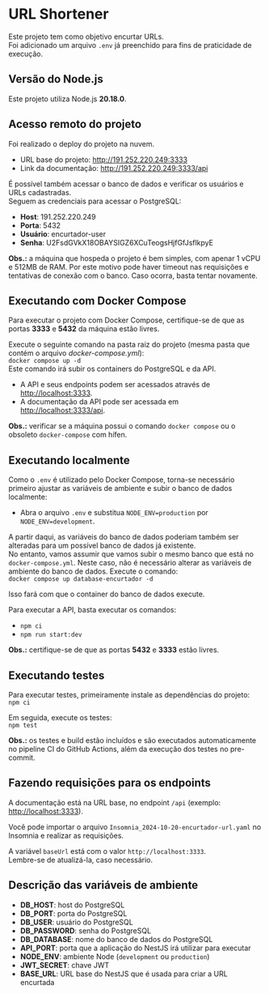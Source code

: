 # URL Shortener

Este projeto tem como objetivo encurtar URLs.  
Foi adicionado um arquivo `.env` já preenchido para fins de praticidade de execução.

## Versão do Node.js

Este projeto utiliza Node.js **20.18.0**.

## Acesso remoto do projeto
Foi realizado o deploy do projeto na nuvem.  
- URL base do projeto: <a href="http://191.252.220.249:3333" target="_blank">http://191.252.220.249:3333</a>  
- Link da documentação: <a href="http://191.252.220.249:3333/api" target="_blank">http://191.252.220.249:3333/api</a>  

É possível também acessar o banco de dados e verificar os usuários e URLs cadastradas.  
Seguem as credenciais para acessar o PostgreSQL:  
- **Host**: 191.252.220.249
- **Porta**: 5432
- **Usuário**: encurtador-user
- **Senha**: U2FsdGVkX18OBAYSIGZ6XCuTeogsHjfGfJsflkpyE  

**Obs.:** a máquina que hospeda o projeto é bem simples, com apenar 1 vCPU e 512MB de RAM. Por este motivo pode haver timeout nas requisições e tentativas de conexão com o banco. Caso ocorra, basta tentar novamente.

## Executando com Docker Compose

Para executar o projeto com Docker Compose, certifique-se de que as portas **3333** e **5432** da máquina estão livres.

Execute o seguinte comando na pasta raiz do projeto (mesma pasta que contém o arquivo _docker-compose.yml_):  
`docker compose up -d`  
Este comando irá subir os containers do PostgreSQL e da API.

- A API e seus endpoints podem ser acessados através de <a href="http://localhost:3333" target="_blank">http://localhost:3333</a>.
- A documentação da API pode ser acessada em <a href="http://localhost:3333/api" target="_blank">http://localhost:3333/api</a>.

**Obs.:** verificar se a máquina possui o comando `docker compose` ou o obsoleto `docker-compose` com hífen.

## Executando localmente

Como o `.env` é utilizado pelo Docker Compose, torna-se necessário primeiro ajustar as variáveis de ambiente e subir o banco de dados localmente:

- Abra o arquivo `.env` e substitua `NODE_ENV=production` por `NODE_ENV=development`.

A partir daqui, as variáveis do banco de dados poderiam também ser alteradas para um possível banco de dados já existente.  
No entanto, vamos assumir que vamos subir o mesmo banco que está no `docker-compose.yml`. Neste caso, não é necessário alterar as variáveis de ambiente do banco de dados. Execute o comando:  
`docker compose up database-encurtador -d`

Isso fará com que o container do banco de dados execute.

Para executar a API, basta executar os comandos:

- `npm ci`
- `npm run start:dev`

**Obs.:** certifique-se de que as portas **5432** e **3333** estão livres.

## Executando testes

Para executar testes, primeiramente instale as dependências do projeto:  
`npm ci`

Em seguida, execute os testes:  
`npm test`

**Obs.:** os testes e build estão incluídos e são executados automaticamente no pipeline CI do GitHub Actions, além da execução dos testes no pre-commit.

## Fazendo requisições para os endpoints

A documentação está na URL base, no endpoint `/api` (exemplo: <a href="http://localhost:3333" target="_blank">http://localhost:3333</a>).  

Você pode importar o arquivo `Insomnia_2024-10-20-encurtador-url.yaml` no Insomnia e realizar as requisições.

A variável `baseUrl` está com o valor `http://localhost:3333`.  
Lembre-se de atualizá-la, caso necessário.


## Descrição das variáveis de ambiente
- **DB_HOST**: host do PostgreSQL  
- **DB_PORT**: porta do PostgreSQL  
- **DB_USER**: usuário do PostgreSQL  
- **DB_PASSWORD**: senha do PostgreSQL  
- **DB_DATABASE**: nome do banco de dados do PostgreSQL  
- **API_PORT**: porta que a aplicação do NestJS irá utilizar para executar  
- **NODE_ENV**: ambiente Node (`development` ou `production`)  
- **JWT_SECRET**: chave JWT  
- **BASE_URL**: URL base do NestJS que é usada para criar a URL encurtada  
